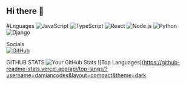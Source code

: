 ## Hi there  👋
#Lnguages
![JavaScript](https://img.shields.io/badge/JavaScript-%23F7DF1E.svg?style=flat&logo=javascript&logoColor=black)
![TypeScript](https://img.shields.io/badge/TypeScript-%23007ACC.svg?style=flat&logo=typescript&logoColor=white)
![React](https://img.shields.io/badge/React-%2361DAFB.svg?style=flat&logo=react&logoColor=black)
![Node.js](https://img.shields.io/badge/Node.js-%23339933.svg?style=flat&logo=node.js&logoColor=white)
![Python](https://img.shields.io/badge/Python-%233776AB.svg?style=flat&logo=python&logoColor=white)
![Django](https://img.shields.io/badge/Django-%23092E20.svg?style=flat&logo=django&logoColor=white)

Socials  
[![GitHub](https://img.shields.io/badge/GitHub-%23181717.svg?style=flat&logo=github&logoColor=white)](https://github.com/[damiancodes])

GITHUB STATS
![Your GitHub Stats](https://github-readme-stats.vercel.app/api?username=[YourUsername]&show_icons=true&theme=dark)
![Top Languages](https://github-readme-stats.vercel.app/api/top-langs/?username=damiancodes&layout=compact&theme=dark
